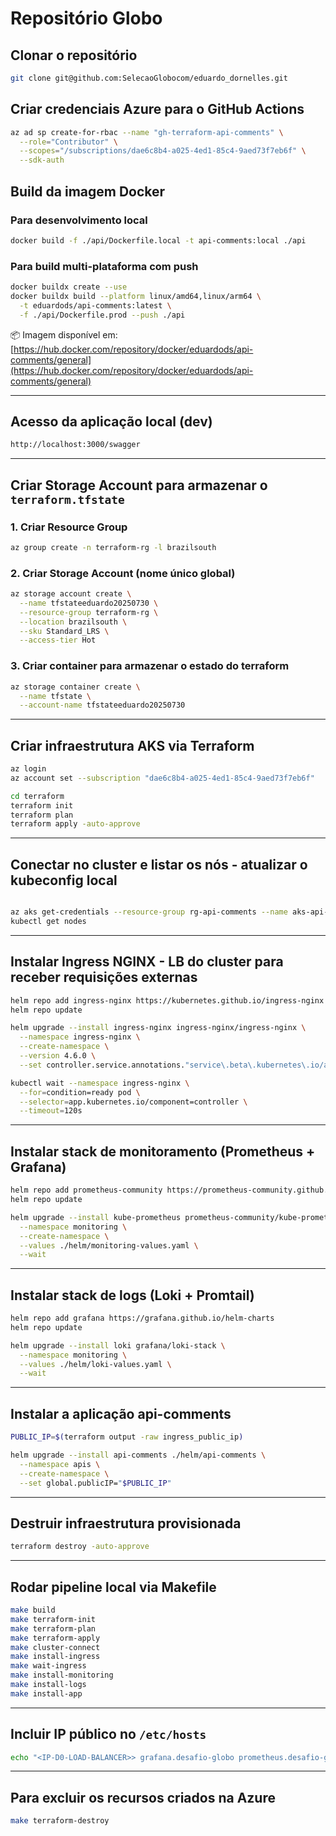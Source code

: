 # Repositório Globo

## Clonar o repositório

```bash
git clone git@github.com:SelecaoGlobocom/eduardo_dornelles.git
```

## Criar credenciais Azure para o GitHub Actions

```bash
az ad sp create-for-rbac --name "gh-terraform-api-comments" \
  --role="Contributor" \
  --scopes="/subscriptions/dae6c8b4-a025-4ed1-85c4-9aed73f7eb6f" \
  --sdk-auth
```

## Build da imagem Docker

### Para desenvolvimento local

```bash
docker build -f ./api/Dockerfile.local -t api-comments:local ./api
```

### Para build multi-plataforma com push

```bash
docker buildx create --use
docker buildx build --platform linux/amd64,linux/arm64 \
  -t eduardods/api-comments:latest \
  -f ./api/Dockerfile.prod --push ./api
```

📦 Imagem disponível em:
[https://hub.docker.com/repository/docker/eduardods/api-comments/general](https://hub.docker.com/repository/docker/eduardods/api-comments/general)

---

## Acesso da aplicação local (dev)

```bash
http://localhost:3000/swagger
```

---

## Criar Storage Account para armazenar o `terraform.tfstate`

### 1. Criar Resource Group

```bash
az group create -n terraform-rg -l brazilsouth
```

### 2. Criar Storage Account (nome único global)

```bash
az storage account create \
  --name tfstateeduardo20250730 \
  --resource-group terraform-rg \
  --location brazilsouth \
  --sku Standard_LRS \
  --access-tier Hot
```

### 3. Criar container para armazenar o estado do terraform

```bash
az storage container create \
  --name tfstate \
  --account-name tfstateeduardo20250730
```

---

## Criar infraestrutura AKS via Terraform

```bash
az login
az account set --subscription "dae6c8b4-a025-4ed1-85c4-9aed73f7eb6f"

cd terraform
terraform init
terraform plan
terraform apply -auto-approve
```

---

## Conectar no cluster e listar os nós - atualizar o kubeconfig local

```bash

az aks get-credentials --resource-group rg-api-comments --name aks-api-comments --overwrite-existing
kubectl get nodes
```

---

## Instalar Ingress NGINX - LB do cluster para receber requisições externas

```bash
helm repo add ingress-nginx https://kubernetes.github.io/ingress-nginx
helm repo update

helm upgrade --install ingress-nginx ingress-nginx/ingress-nginx \
  --namespace ingress-nginx \
  --create-namespace \
  --version 4.6.0 \
  --set controller.service.annotations."service\.beta\.kubernetes\.io/azure-load-balancer-health-probe-request-path"="/healthz"

kubectl wait --namespace ingress-nginx \
  --for=condition=ready pod \
  --selector=app.kubernetes.io/component=controller \
  --timeout=120s
```

---

## Instalar stack de monitoramento (Prometheus + Grafana)

```bash
helm repo add prometheus-community https://prometheus-community.github.io/helm-charts
helm repo update

helm upgrade --install kube-prometheus prometheus-community/kube-prometheus-stack \
  --namespace monitoring \
  --create-namespace \
  --values ./helm/monitoring-values.yaml \
  --wait
```

---

## Instalar stack de logs (Loki + Promtail)

```bash
helm repo add grafana https://grafana.github.io/helm-charts
helm repo update

helm upgrade --install loki grafana/loki-stack \
  --namespace monitoring \
  --values ./helm/loki-values.yaml \
  --wait
```

---

## Instalar a aplicação api-comments

```bash
PUBLIC_IP=$(terraform output -raw ingress_public_ip)

helm upgrade --install api-comments ./helm/api-comments \
  --namespace apis \
  --create-namespace \
  --set global.publicIP="$PUBLIC_IP"
```

---

## Destruir infraestrutura provisionada

```bash
terraform destroy -auto-approve
```

---

## Rodar pipeline local via Makefile

```bash
make build
make terraform-init
make terraform-plan
make terraform-apply
make cluster-connect
make install-ingress
make wait-ingress
make install-monitoring
make install-logs
make install-app
```

---

## Incluir IP público no `/etc/hosts`

```bash
echo "<IP-D0-LOAD-BALANCER>> grafana.desafio-globo prometheus.desafio-globo alertmanager.desafio-globo loki.desafio-globo api-comments.desafio-globo" | sudo tee -a /etc/hosts
```

---

## Para excluir os recursos criados na Azure

```bash
make terraform-destroy
```
